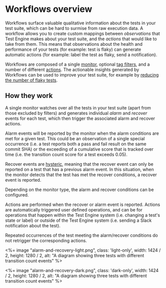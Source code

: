 # Workflows overview

Workflows surface valuable qualitative information about the tests in your test suite, which can be hard to surmise from raw execution data. A workflow allows you to create custom mappings between _observations_ that Test Engine makes about your test suite, and the _actions_ that would like to take from them. This means that observations about the health and performance of your tests (for example: test is flaky) can generate automatic actions (for example: label the test as flaky, send a notification).

Workflows are composed of a single [monitor](/docs/test-engine/workflows/monitors), optional [tag filters](/docs/test-engine/workflows/monitors#tag-filters), and a number of different [actions](/docs/test-engine/workflows/actions). The actionable insights generated by Workflows can be used to improve your test suite, for example by [reducing the number of flaky tests](/docs/test-engine/reduce-flaky-tests).

## How they work

A single monitor watches over all the tests in your test suite (apart from those excluded by filters) and generates individual _alarm_ and _recover_ events for each test, which then trigger the associated alarm and recover actions.

Alarm events will be reported by the monitor when the alarm conditions are met for a given test. This could be an observation of a single special occurrence (i.e. a test reports both a pass and fail result on the same commit SHA) or the exceeding of a cumulative score that is tracked over time (i.e. the transition count score for a test exceeds 0.05).

Recover events are [hysteric](https://en.wikipedia.org/wiki/Hysteresis), meaning that the recover event can only be reported on a test that has a previous alarm event. In this situation, when the monitor detects that the test has met the recover conditions, a recover event is reported.

Depending on the monitor type, the alarm and recover conditions can be configured.

Actions are performed when the recover or alarm event is reported. Actions are automatically triggered user defined operations, and can be for operations that happen within the Test Engine system (i.e. changing a test's state or label) or outside of the Test Engine system (i.e. sending a Slack notification about the test).

Repeated occurrences of the test meeting the alarm/recover conditions do not retrigger the corresponding actions.

<%= image "alarm-and-recovery-light.png", class: 'light-only', width: 1424 / 2, height: 1280 / 2, alt: "A diagram showing three tests with different transition count events" %>

<%= image "alarm-and-recovery-dark.png", class: 'dark-only', width: 1424 / 2, height: 1280 / 2, alt: "A diagram showing three tests with different transition count events" %>
